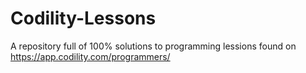 # Codility-Lessons
A repository full of 100% solutions to programming lessions found on https://app.codility.com/programmers/
